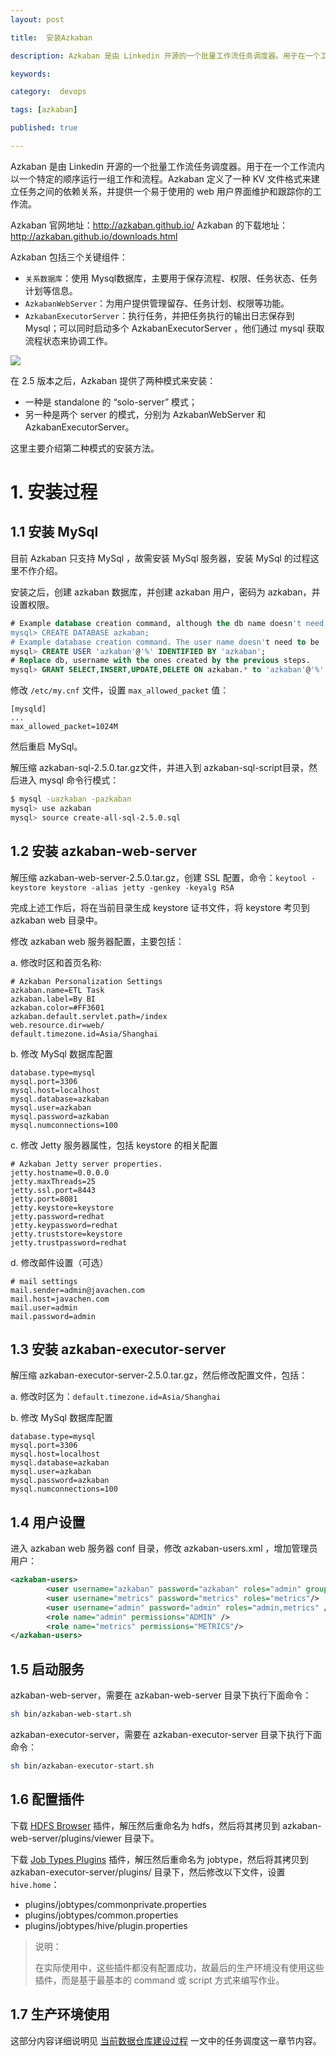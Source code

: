 ```yaml
---
layout: post

title:  安装Azkaban

description: Azkaban 是由 Linkedin 开源的一个批量工作流任务调度器。用于在一个工作流内以一个特定的顺序运行一组工作和流程。Azkaban 定义了一种 KV 文件格式来建立任务之间的依赖关系，并提供一个易于使用的 web 用户界面维护和跟踪你的工作流。

keywords:  

category:  devops

tags: [azkaban]

published: true

---
```


Azkaban 是由 Linkedin 开源的一个批量工作流任务调度器。用于在一个工作流内以一个特定的顺序运行一组工作和流程。Azkaban 定义了一种 KV 文件格式来建立任务之间的依赖关系，并提供一个易于使用的 web 用户界面维护和跟踪你的工作流。

Azkaban 官网地址：<http://azkaban.github.io/>
Azkaban 的下载地址：<http://azkaban.github.io/downloads.html>

Azkaban 包括三个关键组件：

- `关系数据库`：使用 Mysql数据库，主要用于保存流程、权限、任务状态、任务计划等信息。
- `AzkabanWebServer`：为用户提供管理留存、任务计划、权限等功能。
- `AzkabanExecutorServer`：执行任务，并把任务执行的输出日志保存到 Mysql；可以同时启动多个 AzkabanExecutorServer ，他们通过 mysql 获取流程状态来协调工作。

![](http://azkaban.github.io/azkaban/docs/2.5/images/azkaban2overviewdesign.png)

在 2.5 版本之后，Azkaban 提供了两种模式来安装：

- 一种是 standalone 的 “solo-server” 模式；
- 另一种是两个 server 的模式，分别为 AzkabanWebServer 和 AzkabanExecutorServer。

这里主要介绍第二种模式的安装方法。

# 1. 安装过程

## 1.1 安装 MySql

目前 Azkaban 只支持 MySql ，故需安装 MySql 服务器，安装 MySql 的过程这里不作介绍。

安装之后，创建 azkaban 数据库，并创建 azkaban 用户，密码为 azkaban，并设置权限。

~~~sql
# Example database creation command, although the db name doesn't need to be 'azkaban'
mysql> CREATE DATABASE azkaban;
# Example database creation command. The user name doesn't need to be 'azkaban'
mysql> CREATE USER 'azkaban'@'%' IDENTIFIED BY 'azkaban';
# Replace db, username with the ones created by the previous steps.
mysql> GRANT SELECT,INSERT,UPDATE,DELETE ON azkaban.* to 'azkaban'@'%' WITH GRANT OPTION;
~~~

修改 `/etc/my.cnf` 文件，设置 `max_allowed_packet` 值：

~~~
[mysqld]
...
max_allowed_packet=1024M
~~~

然后重启 MySql。

解压缩 azkaban-sql-2.5.0.tar.gz文件，并进入到 azkaban-sql-script目录，然后进入 mysql 命令行模式：

~~~bash
$ mysql -uazkaban -pazkaban
mysql> use azkaban
mysql> source create-all-sql-2.5.0.sql
~~~

## 1.2 安装 azkaban-web-server

解压缩 azkaban-web-server-2.5.0.tar.gz，创建 SSL 配置，命令：`keytool -keystore keystore -alias jetty -genkey -keyalg RSA`

完成上述工作后，将在当前目录生成 keystore 证书文件，将 keystore 考贝到 azkaban web 目录中。

修改 azkaban web 服务器配置，主要包括：

a. 修改时区和首页名称:

~~~properties
# Azkaban Personalization Settings
azkaban.name=ETL Task
azkaban.label=By BI
azkaban.color=#FF3601
azkaban.default.servlet.path=/index
web.resource.dir=web/
default.timezone.id=Asia/Shanghai
~~~

b. 修改 MySql 数据库配置

~~~properties
database.type=mysql
mysql.port=3306
mysql.host=localhost
mysql.database=azkaban
mysql.user=azkaban
mysql.password=azkaban
mysql.numconnections=100
~~~

c. 修改 Jetty 服务器属性，包括 keystore 的相关配置

~~~properties
# Azkaban Jetty server properties.
jetty.hostname=0.0.0.0
jetty.maxThreads=25
jetty.ssl.port=8443
jetty.port=8081
jetty.keystore=keystore
jetty.password=redhat
jetty.keypassword=redhat
jetty.truststore=keystore
jetty.trustpassword=redhat
~~~

d. 修改邮件设置（可选）

~~~properties
# mail settings
mail.sender=admin@javachen.com
mail.host=javachen.com
mail.user=admin
mail.password=admin
~~~

## 1.3 安装 azkaban-executor-server

解压缩 azkaban-executor-server-2.5.0.tar.gz，然后修改配置文件，包括：

a. 修改时区为：`default.timezone.id=Asia/Shanghai`

b. 修改 MySql 数据库配置

~~~properties
database.type=mysql
mysql.port=3306
mysql.host=localhost
mysql.database=azkaban
mysql.user=azkaban
mysql.password=azkaban
mysql.numconnections=100
~~~

## 1.4 用户设置

进入 azkaban web 服务器 conf 目录，修改 azkaban-users.xml ，增加管理员用户：

~~~xml
<azkaban-users>
        <user username="azkaban" password="azkaban" roles="admin" groups="azkaban" />
        <user username="metrics" password="metrics" roles="metrics"/>
        <user username="admin" password="admin" roles="admin,metrics" />
        <role name="admin" permissions="ADMIN" />
        <role name="metrics" permissions="METRICS"/>
</azkaban-users>
~~~

## 1.5 启动服务

azkaban-web-server，需要在 azkaban-web-server 目录下执行下面命令：

~~~bash
sh bin/azkaban-web-start.sh
~~~

azkaban-executor-server，需要在 azkaban-executor-server 目录下执行下面命令：

~~~bash
sh bin/azkaban-executor-start.sh
~~~

## 1.6 配置插件

下载 [HDFS Browser](https://s3.amazonaws.com/azkaban2/azkaban-plugins/2.5.0/azkaban-hdfs-viewer-2.5.0.tar.gz) 插件，解压然后重命名为 hdfs，然后将其拷贝到 azkaban-web-server/plugins/viewer 目录下。

下载 [Job Types Plugins](https://s3.amazonaws.com/azkaban2/azkaban-plugins/2.5.0/azkaban-jobtype-2.5.0.tar.gz) 插件，解压然后重命名为 jobtype，然后将其拷贝到 azkaban-executor-server/plugins/ 目录下，然后修改以下文件，设置 `hive.home`：

- plugins/jobtypes/commonprivate.properties
- plugins/jobtypes/common.properties
- plugins/jobtypes/hive/plugin.properties

>说明：
>
>在实际使用中，这些插件都没有配置成功，故最后的生产环境没有使用这些插件，而是基于最基本的 command 或 script 方式来编写作业。

## 1.7 生产环境使用

这部分内容详细说明见 [当前数据仓库建设过程](/images/10/23/hive-warehouse-in-2014.html) 一文中的任务调度这一章节内容。
